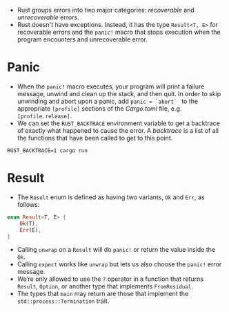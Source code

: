 - Rust groups errors into two major categories: *recoverable* and *unrecoverable* errors.
- Rust doesn't have exceptions. Instead, it has the type `Result<T, E>` for recoverable errors and the `panic!` macro that stops execution when the program encounters and unrecoverable error.

# Panic
- When the `panic!` macro executes, your program will print a failure message, unwind and clean up the stack, and then quit. In order to skip unwinding and abort upon a panic, add ``panic = `abort` `` to the appropriate `[profile]` sections of the *Cargo.toml* file, e.g. `[profile.release]`.
- We can set the `RUST_BACKTRACE` environment variable to get a backtrace of exactly what happened to cause the error. A *backtrace* is a list of all the functions that have been called to get to this point.
```
RUST_BACKTRACE=1 cargo run
```

# Result
- The `Result` enum is defined as having two variants, `Ok` and `Err`, as follows:
```rust
enum Result<T, E> {
    Ok(T),
    Err(E),
}
```
- Calling `unwrap` on a `Result` will do `panic!` or return the value inside the `Ok`.
- Calling `expect` works like `unwrap` but lets us also choose the `panic!` error message.
- We’re only allowed to use the `?` operator in a function that returns `Result`, `Option`, or another type that implements `FromResidual`.
- The types that `main` may return are those that implement the `std::process::Termination` trait.
